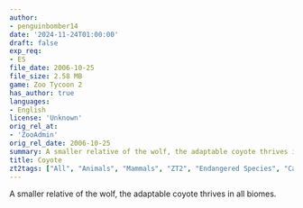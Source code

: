 ```yaml
---
author:
- penguinbomber14
date: '2024-11-24T01:00:00'
draft: false
exp_req:
- ES
file_date: 2006-10-25
file_size: 2.58 MB
game: Zoo Tycoon 2
has_author: true
languages:
- English
license: 'Unknown'
orig_rel_at: 
- 'ZooAdmin'
orig_rel_date: 2006-10-25
summary: A smaller relative of the wolf, the adaptable coyote thrives in all biomes.
title: Coyote
zt2tags: ["All", "Animals", "Mammals", "ZT2", "Endangered Species", "Canids", "North American"]
---
```

A smaller relative of the wolf, the adaptable coyote thrives in all biomes.
